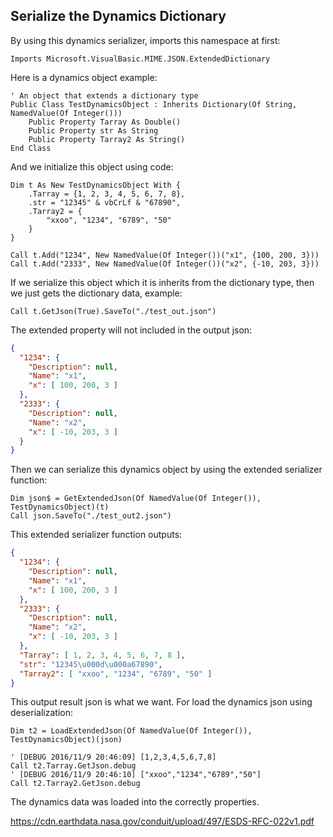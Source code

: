 ## Serialize the Dynamics Dictionary

By using this dynamics serializer, imports this namespace at first:

```vbnet
Imports Microsoft.VisualBasic.MIME.JSON.ExtendedDictionary
```

Here is a dynamics object example:

```vbnet
' An object that extends a dictionary type
Public Class TestDynamicsObject : Inherits Dictionary(Of String, NamedValue(Of Integer()))
    Public Property Tarray As Double()
    Public Property str As String
    Public Property Tarray2 As String()
End Class
```

And we initialize this object using code:

```vbnet
Dim t As New TestDynamicsObject With {
    .Tarray = {1, 2, 3, 4, 5, 6, 7, 8},
    .str = "12345" & vbCrLf & "67890",
    .Tarray2 = {
        "xxoo", "1234", "6789", "50"
    }
}

Call t.Add("1234", New NamedValue(Of Integer())("x1", {100, 200, 3}))
Call t.Add("2333", New NamedValue(Of Integer())("x2", {-10, 203, 3}))
```

If we serialize this object which it is inherits from the dictionary type, then we just gets the dictionary data, example:

```vbnet
Call t.GetJson(True).SaveTo("./test_out.json")
```

The extended property will not included in the output json:

```json
{
  "1234": {
    "Description": null,
    "Name": "x1",
    "x": [ 100, 200, 3 ]
  },
  "2333": {
    "Description": null,
    "Name": "x2",
    "x": [ -10, 203, 3 ]
  }
}
```

Then we can serialize this dynamics object by using the extended serializer function:

```vbnet
Dim json$ = GetExtendedJson(Of NamedValue(Of Integer()), TestDynamicsObject)(t)
Call json.SaveTo("./test_out2.json")
```

This extended serializer function outputs:

```json
{
  "1234": {
    "Description": null,
    "Name": "x1",
    "x": [ 100, 200, 3 ]
  },
  "2333": {
    "Description": null,
    "Name": "x2",
    "x": [ -10, 203, 3 ]
  },
  "Tarray": [ 1, 2, 3, 4, 5, 6, 7, 8 ],
  "str": "12345\u000d\u000a67890",
  "Tarray2": [ "xxoo", "1234", "6789", "50" ]
}
```

This output result json is what we want. For load the dynamics json using deserialization:

```vbnet
Dim t2 = LoadExtendedJson(Of NamedValue(Of Integer()), TestDynamicsObject)(json)

' [DEBUG 2016/11/9 20:46:09] [1,2,3,4,5,6,7,8]
Call t2.Tarray.GetJson.debug
' [DEBUG 2016/11/9 20:46:10] ["xxoo","1234","6789","50"]
Call t2.Tarray2.GetJson.debug
```

The dynamics data was loaded into the correctly properties.





https://cdn.earthdata.nasa.gov/conduit/upload/497/ESDS-RFC-022v1.pdf
